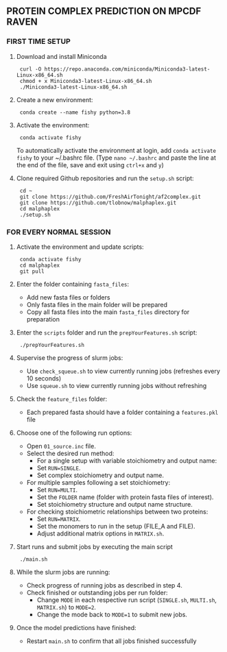 ## PROTEIN COMPLEX PREDICTION ON MPCDF RAVEN


### FIRST TIME SETUP

1. Download and install Miniconda 

        curl -O https://repo.anaconda.com/miniconda/Miniconda3-latest-Linux-x86_64.sh
        chmod + x Miniconda3-latest-Linux-x86_64.sh
        ./Miniconda3-latest-Linux-x86_64.sh


3. Create a new environment:

        conda create --name fishy python=3.8


4. Activate the environment:

        conda activate fishy

    To automatically activate the environment at login, add `conda activate fishy` to your ~/.bashrc file. (Type `nano ~/.bashrc` and paste the line at the end of the file, save and exit using `ctrl+x` and `y`)

5. Clone required Github repositories and run the `setup.sh` script:

        cd ~
        git clone https://github.com/FreshAirTonight/af2complex.git
        git clone https://github.com/tlobnow/malphaplex.git
        cd malphaplex
        ./setup.sh


### FOR EVERY NORMAL SESSION

1. Activate the environment and update scripts:

        conda activate fishy
        cd malphaplex
        git pull


2. Enter the folder containing `fasta_files`:
    - Add new fasta files or folders
    - Only fasta files in the main folder will be prepared
    - Copy all fasta files into the main `fasta_files` directory for preparation


3. Enter the `scripts` folder and run the `prepYourFeatures.sh` script:

        ./prepYourFeatures.sh


4. Supervise the progress of slurm jobs:
    - Use `check_squeue.sh` to view currently running jobs (refreshes every 10 seconds)
    - Use `squeue.sh` to view currently running jobs without refreshing


5. Check the `feature_files` folder:
    - Each prepared fasta should have a folder containing a `features.pkl` file


6. Choose one of the following run options:
    - Open `01_source.inc` file.
    - Select the desired run method:
        - For a single setup with variable stoichiometry and output name:
        - Set `RUN=SINGLE`.
        - Set complex stoichiometry and output name.
    - For multiple samples following a set stoichiometry:
        - Set `RUN=MULTI`.
        - Set the `FOLDER` name (folder with protein fasta files of interest).
        - Set stoichiometry structure and output name structure.
    - For checking stoichiometric relationships between two proteins:
        - Set `RUN=MATRIX`.
        - Set the monomers to run in the setup (FILE_A and FILE).
        - Adjust additional matrix options in `MATRIX.sh`.
        

7. Start runs and submit jobs by executing the main script

        ./main.sh


8. While the slurm jobs are running:
    - Check progress of running jobs as described in step 4.
    - Check finished or outstanding jobs per run folder:
        - Change `MODE` in each respective run script (`SINGLE.sh`, `MULTI.sh`, `MATRIX.sh`) to `MODE=2`.
        - Change the mode back to `MODE=1` to submit new jobs.


9. Once the model predictions have finished:
    - Restart `main.sh` to confirm that all jobs finished successfully

